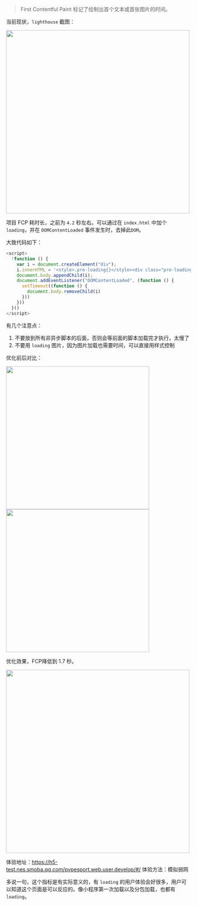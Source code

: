 
> First Contentful Paint 标记了绘制出首个文本或首张图片的时间。

当前现状，`lighthouse` 截图：

<img src="https://mike-1255355338.cos.ap-guangzhou.myqcloud.com/article/2024/3/own_mike_eb8b3c6b49e47273e1.png" width="500">



项目 FCP 耗时长，之前为 `4.2` 秒左右。可以通过在 `index.html` 中加个 `loading`，并在 `DOMContentLoaded` 事件发生时，去掉此`DOM`。


大致代码如下：

```js
<script>
  !function () {
    var i = document.createElement("div");
    i.innerHTML = '<style>.pre-loading{}</style><div class="pre-loading"></div>';
    document.body.appendChild(i);
    document.addEventListener("DOMContentLoaded", (function () {
      setTimeout((function () {
        document.body.removeChild(i)
      }))
    }))
  }()
</script>
```

有几个注意点：

1. 不要放到所有非异步脚本的后面，否则会等前面的脚本加载完才执行，太慢了
2. 不要用 `loading` 图片，因为图片加载也需要时间，可以直接用样式控制


优化前后对比：

<img src="https://mike-1255355338.cos.ap-guangzhou.myqcloud.com/article/2024/3/own_mike_c81912937dc60ddc63.gif" width="390">

<img src="https://mike-1255355338.cos.ap-guangzhou.myqcloud.com/article/2024/3/own_mike_0859b921d06460329c.gif" width="390">

优化效果，FCP降低到 1.7 秒。

<img src="https://mike-1255355338.cos.ap-guangzhou.myqcloud.com/article/2024/3/own_mike_2825bf6c9816b208ec.png" width="500">



体验地址：https://h5-test.nes.smoba.qq.com/pvpesport.web.user.develop/#/
体验方法：模拟弱网


多说一句，这个指标是有实际意义的，有 `loading` 的用户体验会好很多，用户可以知道这个页面是可以反应的。像小程序第一次加载以及分包加载，也都有 `loading`。
